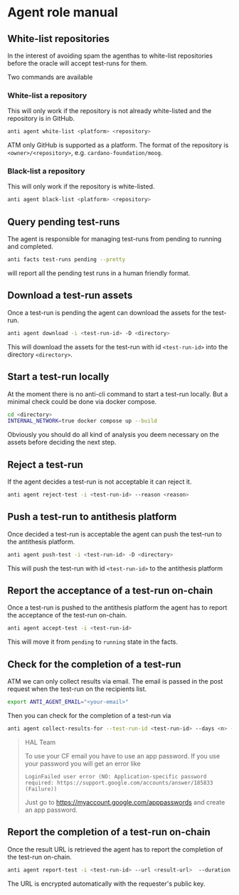 # Agent role manual

## White-list repositories

In the interest of avoiding spam the agenthas to white-list repositories before the oracle will accept test-runs for them.

Two commands are available

### White-list a repository

This will only work if the repository is not already white-listed and the repository is in GitHub.
```bash
anti agent white-list <platform> <repository>
```

ATM only GitHub is supported as a platform.
The format of the repository is `<owner>/<repository>`, e.g. `cardano-foundation/moog`.

### Black-list a repository

This will only work if the repository is white-listed.
```bash
anti agent black-list <platform> <repository>
```

## Query pending test-runs

The agent is responsible for managing test-runs from pending to running and completed.

```bash
anti facts test-runs pending --pretty
```
will report all the pending test runs in a human friendly format.

## Download a test-run assets

Once a test-run is pending the agent can download the assets for the test-run.

```bash
anti agent download -i <test-run-id> -D <directory>
```

This will download the assets for the test-run with id `<test-run-id>` into the directory `<directory>`.

## Start a test-run locally

At the moment there is no anti-cli command to start a test-run locally. But a minimal check could be done via docker compose.

```bash
cd <directory>
INTERNAL_NETWORK=true docker compose up --build
```

Obviously you should do all kind of analysis you deem necessary on the assets before deciding the next step.

## Reject a test-run

If the agent decides a test-run is not acceptable it can reject it.

```bash
anti agent reject-test -i <test-run-id> --reason <reason>
```

## Push a test-run to antithesis platform

Once decided a test-run is acceptable the agent can push the test-run to the antithesis platform.

```bash
anti agent push-test -i <test-run-id> -D <directory>
```

This will push the test-run with id `<test-run-id>` to the antithesis platform

## Report the acceptance of a test-run on-chain

Once a test-run is pushed to the antithesis platform the agent has to report the acceptance of the test-run on-chain.

```bash
anti agent accept-test -i <test-run-id>
```

This will move it from `pending` to `running` state in the facts.

## Check for the completion of a test-run

ATM we can only collect results via email.
The email is passed in the post request when the test-run on the recipients list.


```bash
export ANTI_AGENT_EMAIL="<your-email>"
```

Then you can check for the completion of a test-run via

```bash
anti agent collect-results-for --test-run-id <test-run-id> --days <n> --ask-agent-email-password
```

> HAL Team
>
> To use your CF email you have to use an app password. If you use your password you  will get an error like
>
> `LoginFailed user error (NO: Application-specific password required: https://support.google.com/accounts/answer/185833 (Failure))`
>
> Just go to https://myaccount.google.com/apppasswords and create an app password.
>

## Report the completion of a test-run on-chain

Once the result URL is retrieved the agent has to report the completion of the test-run on-chain.

```bash
anti agent report-test -i <test-run-id> --url <result-url>  --duration <duration-in-hours>
```

The URL is encrypted automatically with the requester's public key.
